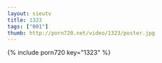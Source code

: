 ```yaml
--- 
layout: sieutv
title: 1323
tags: ["001"]
thumb: http://porn720.net/video/1323/poster.jpg
---
```

{% include porn720 key="1323" %} 

